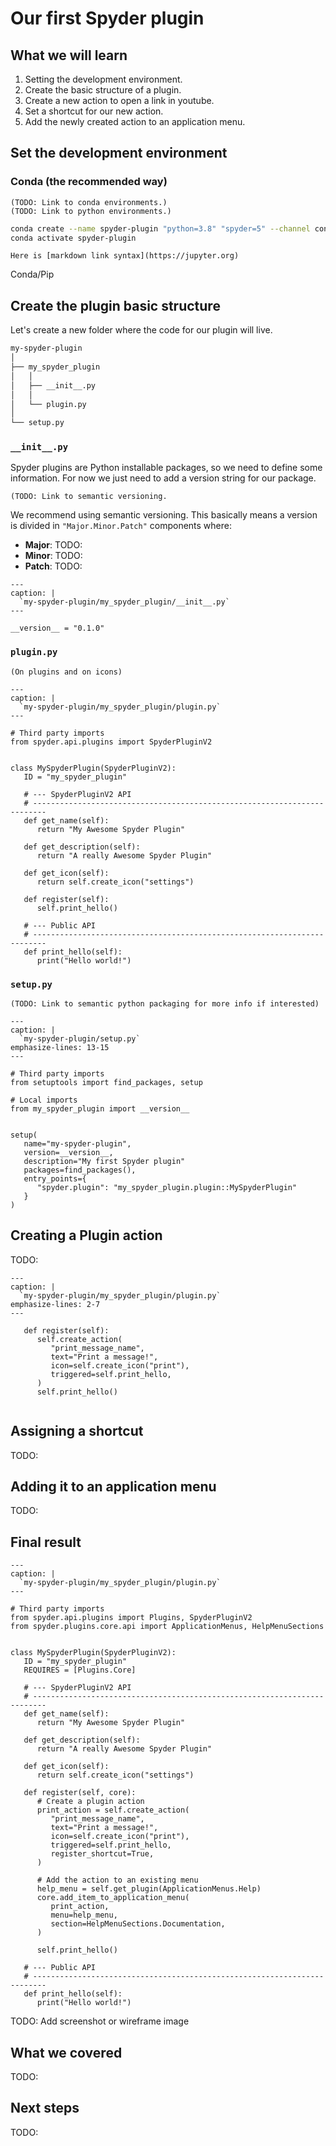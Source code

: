 # Our first Spyder plugin


## What we will learn

1. Setting the development environment.
2. Create the basic structure of a plugin.
3. Create a new action to open a link in youtube.
4. Set a shortcut for our new action.
5. Add the newly created action to an application menu.


## Set the development environment


### Conda (the recommended way)

```{note} **More information**
(TODO: Link to conda environments.)
(TODO: Link to python environments.)
```

```bash
conda create --name spyder-plugin "python=3.8" "spyder=5" --channel conda-forge --yes --quiet
conda activate spyder-plugin
```

```{warning} Mixing conda and pip packages
Here is [markdown link syntax](https://jupyter.org)
```

Conda/Pip


## Create the plugin basic structure

Let's create a new folder where the code for our plugin will live.

```bash
my-spyder-plugin
│
├── my_spyder_plugin
│   │
│   ├── __init__.py
│   │
│   └── plugin.py
│
└── setup.py
```


### `__init__.py`

Spyder plugins are Python installable packages, so we need to define some
information. For now we just need to add a version string for our package.

```{note} **More information**
(TODO: Link to semantic versioning.
```

We recommend using semantic versioning. This basically means a version is
divided in `"Major.Minor.Patch"` components where:

* **Major**: TODO:
* **Minor**: TODO:
* **Patch**: TODO:

```{code-block} python
---
caption: |
  `my-spyder-plugin/my_spyder_plugin/__init__.py`
---

__version__ = "0.1.0"

```


### `plugin.py`

```{note} **More information**
(On plugins and on icons)
```

```{code-block} python
---
caption: |
  `my-spyder-plugin/my_spyder_plugin/plugin.py`
---

# Third party imports
from spyder.api.plugins import SpyderPluginV2


class MySpyderPlugin(SpyderPluginV2):
   ID = "my_spyder_plugin"

   # --- SpyderPluginV2 API
   # -------------------------------------------------------------------------
   def get_name(self):
      return "My Awesome Spyder Plugin"

   def get_description(self):
      return "A really Awesome Spyder Plugin"

   def get_icon(self):
      return self.create_icon("settings")

   def register(self):
      self.print_hello()

   # --- Public API
   # -------------------------------------------------------------------------
   def print_hello(self):
      print("Hello world!")

```


### `setup.py`

```{note} **More information**
(TODO: Link to semantic python packaging for more info if interested)
```

```{code-block} python
---
caption: |
  `my-spyder-plugin/setup.py`
emphasize-lines: 13-15
---

# Third party imports
from setuptools import find_packages, setup

# Local imports
from my_spyder_plugin import __version__


setup(
   name="my-spyder-plugin",
   version=__version__,
   description="My first Spyder plugin"
   packages=find_packages(),
   entry_points={
      "spyder.plugin": "my_spyder_plugin.plugin::MySpyderPlugin"
   }
)
```


## Creating a Plugin action

TODO:

```{code-block} python
---
caption: |
  `my-spyder-plugin/my_spyder_plugin/plugin.py`
emphasize-lines: 2-7
---

   def register(self):
      self.create_action(
         "print_message_name",
         text="Print a message!",
         icon=self.create_icon("print"),
         triggered=self.print_hello,
      )
      self.print_hello()


```


## Assigning a shortcut

TODO:


## Adding it to an application menu

TODO:


## Final result

```{code-block} python
---
caption: |
  `my-spyder-plugin/my_spyder_plugin/plugin.py`
---

# Third party imports
from spyder.api.plugins import Plugins, SpyderPluginV2
from spyder.plugins.core.api import ApplicationMenus, HelpMenuSections


class MySpyderPlugin(SpyderPluginV2):
   ID = "my_spyder_plugin"
   REQUIRES = [Plugins.Core]

   # --- SpyderPluginV2 API
   # -------------------------------------------------------------------------
   def get_name(self):
      return "My Awesome Spyder Plugin"

   def get_description(self):
      return "A really Awesome Spyder Plugin"

   def get_icon(self):
      return self.create_icon("settings")

   def register(self, core):
      # Create a plugin action
      print_action = self.create_action(
         "print_message_name",
         text="Print a message!",
         icon=self.create_icon("print"),
         triggered=self.print_hello,
         register_shortcut=True,
      )

      # Add the action to an existing menu
      help_menu = self.get_plugin(ApplicationMenus.Help)
      core.add_item_to_application_menu(
         print_action,
         menu=help_menu,
         section=HelpMenuSections.Documentation,
      )

      self.print_hello()

   # --- Public API
   # -------------------------------------------------------------------------
   def print_hello(self):
      print("Hello world!")
```

TODO: Add screenshot or wireframe image


## What we covered

TODO:


## Next steps

TODO:
